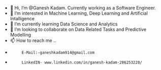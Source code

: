 - 👋 Hi, I’m @Ganesh Kadam. Currently working as a Software Engineer.
- 👀 I’m interested in Machine Learning, Deep Learning and Artificial Intalligence
- 🌱 I’m currently learning Data Science and Analytics
- 💞️ I’m looking to collaborate on Data Related Tasks and Predictive Modelling 
- 📫 How to reach me ..
-          E-Mail:-ganeshkadam914@gmail.com
-          LinkedIN- www.linkedin.com/in/ganesh-kadam-286253228/

<!---
ganeshkadam07/ganeshkadam07 is a ✨ special ✨ repository because its `README.md` (this file) appears on your GitHub profile.
You can click the Preview link to take a look at your changes.
--->
